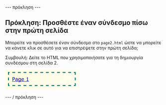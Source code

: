 \--- πρόκληση \---

## Πρόκληση: Προσθέστε έναν σύνδεσμο πίσω στην πρώτη σελίδα

Μπορείτε να προσθέσετε έναν σύνδεσμο στο `page2.html` ώστε να μπορείτε να κάνετε κλικ σε αυτό για να επιστρέψετε στην πρώτη σελίδα;

Συμβουλή: Δείτε το HTML που χρησιμοποιήσατε για τη δημιουργία συνδέσμου στη σελίδα 2.

![screenshot](images/magazine-page1-link.png)

\--- / πρόκληση \---